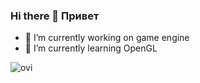 ### Hi there 👋 Привет 
- 🔭 I’m currently working on game engine
- 🌱 I’m currently learning OpenGL
<img src="https://github-readme-stats.vercel.app/api/top-langs?username=SERJCOM&show_icons=true&locale=en&layout=compact&theme=chartreuse-dark" alt="ovi" />

